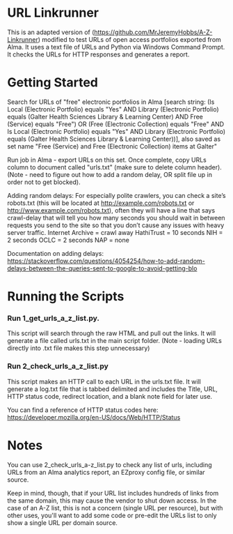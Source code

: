 # URL Linkrunner

This is an adapted version of (https://github.com/MrJeremyHobbs/A-Z-Linkrunner) modified to test URLs of open access portfolios exported from Alma. It uses a text file of URLs and Python via Windows Command Prompt. It checks the URLs for HTTP responses and generates a report.

# Getting Started

Search for URLs of "free" electronic portfolios in Alma [search string: (Is Local (Electronic Portfolio) equals "Yes" AND Library (Electronic Portfolio) equals (Galter Health Sciences Library & Learning Center) AND Free (Service) equals "Free") OR (Free (Electronic Collection) equals "Free" AND Is Local (Electronic Portfolio) equals "Yes" AND Library (Electronic Portfolio) equals (Galter Health Sciences Library & Learning Center))], also saved as set name "Free (Service) and Free (Electronic Collection) items at Galter"

Run job in Alma - export URLs on this set. Once complete, copy URLs column to document called "urls.txt" (make sure to delete column header). (Note - need to figure out how to add a random delay, OR split file up in order not to get blocked).

Adding random delays:
For especially polite crawlers, you can check a site’s robots.txt (this will be located at http://example.com/robots.txt or http://www.example.com/robots.txt), often they will have a line that says crawl-delay that will tell you how many seconds you should wait in between requests you send to the site so that you don’t cause any issues with heavy server traffic.
Internet Archive = crawl away
HathiTrust = 10 seconds
NIH = 2 seconds
OCLC = 2 seconds
NAP = none

Documentation on adding delays: https://stackoverflow.com/questions/4054254/how-to-add-random-delays-between-the-queries-sent-to-google-to-avoid-getting-blo

# Running the Scripts

### Run 1_get_urls_a_z_list.py. 

This script will search through the raw HTML and pull out the links. It will generate a file called urls.txt in the main script folder. (Note - loading URLs directly into .txt file makes this step unnecessary)

### Run 2_check_urls_a_z_list.py

This script makes an HTTP call to each URL in the urls.txt file. It will generate a log.txt file that is tabbed delimited and includes the Title, URL, HTTP status code, redirect location, and a blank note field for later use.

You can find a reference of HTTP status codes here: https://developer.mozilla.org/en-US/docs/Web/HTTP/Status

# Notes

You can use 2_check_urls_a-z_list.py to check any list of urls, including URLs from an Alma analytics report, an EZproxy config file, or similar source.

Keep in mind, though, that if your URL list includes hundreds of links from the same domain, this may cause the vendor to shut down access. In the case of an A-Z list, this is not a concern (single URL per resource), but with other uses, you'll want to add some code or pre-edit the URLs list to only show a single URL per domain source.
